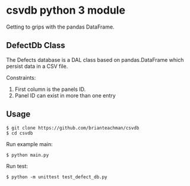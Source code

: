 # csvdb python 3 module

Getting to grips with the pandas DataFrame.

## DefectDb Class

The Defects database is a DAL class based on pandas.DataFrame which persist data in a CSV file.

Constraints:

  1. First column is the panels ID.
  2. Panel ID can exist in more than one entry
  
## Usage

    $ git clone https://github.com/brianteachman/csvdb
    $ cd csvdb

Run example main:

    $ python main.py
 
Run test:
 
    $ python -m unittest test_defect_db.py
